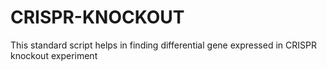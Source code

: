 # CRISPR-KNOCKOUT
This standard script helps in finding differential gene expressed in CRISPR knockout experiment

